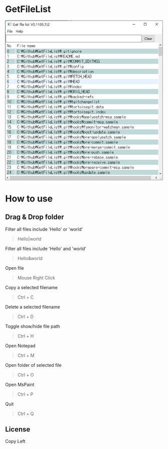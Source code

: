 # GetFileList

![screen shot](ux/screenshot.png)

# How to use  
## **Drag & Drop folder**

Filter all files include 'Hello' or 'world'
> Hello|world  

Filter all files include 'Hello' and 'world'
> Hello&world  

Open file
> Mouse Right Click

Copy a selected filename
> Ctrl + C

Delete a selected filename
> Ctrl + D

Toggle show/hide file path
> Ctrl + H

Open Notepad
> Ctrl + M

Open folder of selected file
> Ctrl + O

Open MsPaint
> Ctrl + P

Quit
> Ctrl + Q

## License
Copy Left
